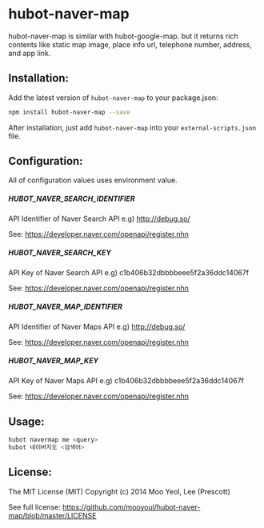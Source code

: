 # hubot-naver-map

hubot-naver-map is similar with hubot-google-map.
but it returns rich contents like static map image, place info url, telephone number, address, and app link.


## Installation:
Add the latest version of `hubot-naver-map` to your package.json:
```sh
npm install hubot-naver-map --save
```
After installation, just add `hubot-naver-map` into your `external-scripts.json` file.

## Configuration:
All of configuration values uses environment value.

##### HUBOT_NAVER_SEARCH_IDENTIFIER
API Identifier of Naver Search API
e.g) http://debug.so/

See: https://developer.naver.com/openapi/register.nhn

##### HUBOT_NAVER_SEARCH_KEY
API Key of Naver Search API
e.g) c1b406b32dbbbbeee5f2a36ddc14067f

See: https://developer.naver.com/openapi/register.nhn


##### HUBOT_NAVER_MAP_IDENTIFIER
API Identifier of Naver Maps API
e.g) http://debug.so/

See: https://developer.naver.com/openapi/register.nhn

##### HUBOT_NAVER_MAP_KEY
API Key of Naver Maps API
e.g) c1b406b32dbbbbeee5f2a36ddc14067f

See: https://developer.naver.com/openapi/register.nhn

## Usage:
```sh
hubot navermap me <query>
hubot 네이버지도 <검색어>
```


## License:
The MIT License (MIT)
Copyright (c) 2014 Moo Yeol, Lee (Prescott)

See full license: https://github.com/mooyoul/hubot-naver-map/blob/master/LICENSE